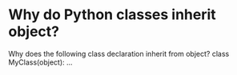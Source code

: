 
# Why do Python classes inherit object?

Why does the following class declaration inherit from object?
class MyClass(object):
    ...


        